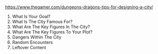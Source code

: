 https://www.thegamer.com/dungeons-dragons-tips-for-designing-a-city/

1. What Is Your Goal?
2. What Is The City Famous For?
3. What Are The Key Figures In The City?
4. What Are The Key Figures To Your Plot?
5. Dangers Within The City
6. Random Encounters
7. Leftover Content
